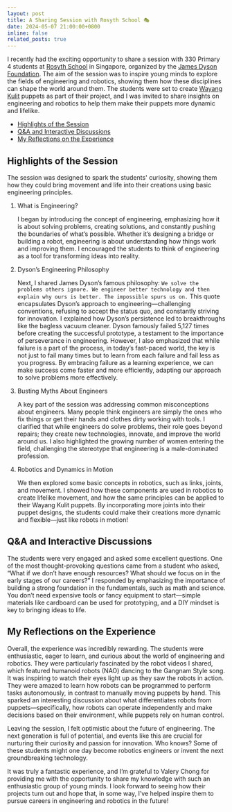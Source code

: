 ```yaml
---
layout: post
title: A Sharing Session with Rosyth School 🎭
date: 2024-05-07 21:00:00+0800
inline: false
related_posts: true
---
```


I recently had the exciting opportunity to share a session with 330 Primary 4 students at [Rosyth School](https://www.rosyth.moe.edu.sg/) in Singapore, organized by the [James Dyson Foundation](https://www.jamesdysonfoundation.com/). The aim of the session was to inspire young minds to explore the fields of engineering and robotics, showing them how these disciplines can shape the world around them. The students were set to create [Wayang Kulit](https://en.wikipedia.org/wiki/Wayang_kulit) puppets as part of their project, and I was invited to share insights on engineering and robotics to help them make their puppets more dynamic and lifelike.

- [Highlights of the Session](#highlights-of-the-session)
- [Q&A and Interactive Discussions](#qa-and-interactive-discussions)
- [My Reflections on the Experience](#my-reflections-on-the-experience)

## Highlights of the Session

The session was designed to spark the students' curiosity, showing them how they could bring movement and life into their creations using basic engineering principles.

1. What is Engineering?

   I began by introducing the concept of engineering, emphasizing how it is about solving problems, creating solutions, and constantly pushing the boundaries of what’s possible. Whether it’s designing a bridge or building a robot, engineering is about understanding how things work and improving them. I encouraged the students to think of engineering as a tool for transforming ideas into reality.

2. Dyson’s Engineering Philosophy

   Next, I shared James Dyson’s famous philosophy: `We solve the problems others ignore. We engineer better technology and then explain why ours is better. The impossible spurs us on.` This quote encapsulates Dyson’s approach to engineering—challenging conventions, refusing to accept the status quo, and constantly striving for innovation. I explained how Dyson’s persistence led to breakthroughs like the bagless vacuum cleaner. Dyson famously failed 5,127 times before creating the successful prototype, a testament to the importance of perseverance in engineering. However, I also emphasized that while failure is a part of the process, in today’s fast-paced world, the key is not just to fail many times but to learn from each failure and fail less as you progress. By embracing failure as a learning experience, we can make success come faster and more efficiently, adapting our approach to solve problems more effectively.

3. Busting Myths About Engineers

   A key part of the session was addressing common misconceptions about engineers. Many people think engineers are simply the ones who fix things or get their hands and clothes dirty working with tools. I clarified that while engineers do solve problems, their role goes beyond repairs; they create new technologies, innovate, and improve the world around us. I also highlighted the growing number of women entering the field, challenging the stereotype that engineering is a male-dominated profession.

4. Robotics and Dynamics in Motion

   We then explored some basic concepts in robotics, such as links, joints, and movement. I showed how these components are used in robotics to create lifelike movement, and how the same principles can be applied to their Wayang Kulit puppets. By incorporating more joints into their puppet designs, the students could make their creations more dynamic and flexible—just like robots in motion!

## Q&A and Interactive Discussions

The students were very engaged and asked some excellent questions. One of the most thought-provoking questions came from a student who asked, “What if we don’t have enough resources? What should we focus on in the early stages of our careers?” I responded by emphasizing the importance of building a strong foundation in the fundamentals, such as math and science. You don’t need expensive tools or fancy equipment to start—simple materials like cardboard can be used for prototyping, and a DIY mindset is key to bringing ideas to life.

## My Reflections on the Experience

Overall, the experience was incredibly rewarding. The students were enthusiastic, eager to learn, and curious about the world of engineering and robotics. They were particularly fascinated by the robot videos I shared, which featured humanoid robots (NAO) dancing to the Gangnam Style song. It was inspiring to watch their eyes light up as they saw the robots in action. They were amazed to learn how robots can be programmed to perform tasks autonomously, in contrast to manually moving puppets by hand. This sparked an interesting discussion about what differentiates robots from puppets—specifically, how robots can operate independently and make decisions based on their environment, while puppets rely on human control.

Leaving the session, I felt optimistic about the future of engineering. The next generation is full of potential, and events like this are crucial for nurturing their curiosity and passion for innovation. Who knows? Some of these students might one day become robotics engineers or invent the next groundbreaking technology.

It was truly a fantastic experience, and I’m grateful to Valery Chong for providing me with the opportunity to share my knowledge with such an enthusiastic group of young minds. I look forward to seeing how their projects turn out and hope that, in some way, I’ve helped inspire them to pursue careers in engineering and robotics in the future!
